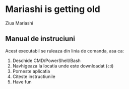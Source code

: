 # Mariashi is getting old 
Ziua Mariashi

## Manual de instruciuni
Acest executabil se ruleaza din linia de comanda, asa ca:
1. Deschide CMD/PowerShell/Bash
2. Navhigeaza la locatia unde este downloadat (`cd`)
3. Porneste aplicatia 
4. Citeste instructiunile
5. Have fun
